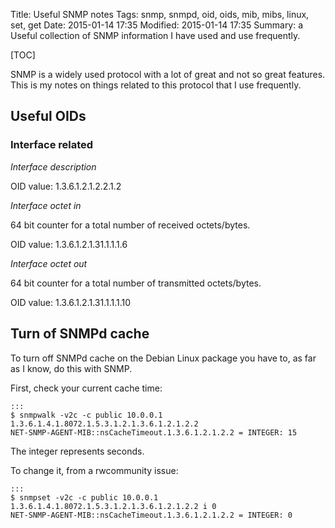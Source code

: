 Title: Useful SNMP notes
Tags: snmp, snmpd, oid, oids, mib, mibs, linux, set, get
Date: 2015-01-14 17:35
Modified: 2015-01-14 17:35
Summary: a Useful collection of SNMP information I have used and use frequently.

[TOC]

SNMP is a widely used protocol with a lot of great and not so great features. This is my notes on things related to this protocol that I use frequently.

## Useful OIDs

### Interface related

*Interface description*

OID value: 1.3.6.1.2.1.2.2.1.2

*Interface octet in*

64 bit counter for a total number of received octets/bytes.

OID value: 1.3.6.1.2.1.31.1.1.1.6

*Interface octet out*

64 bit counter for a total number of transmitted octets/bytes.

OID value: 1.3.6.1.2.1.31.1.1.1.10


## Turn of SNMPd cache
To turn off SNMPd cache on the Debian Linux package you have to, as far as I know, do this with SNMP.

First, check your current cache time:

    :::
    $ snmpwalk -v2c -c public 10.0.0.1 1.3.6.1.4.1.8072.1.5.3.1.2.1.3.6.1.2.1.2.2
    NET-SNMP-AGENT-MIB::nsCacheTimeout.1.3.6.1.2.1.2.2 = INTEGER: 15

The integer represents seconds.

To change it, from a rwcommunity issue:

    :::
    $ snmpset -v2c -c public 10.0.0.1 1.3.6.1.4.1.8072.1.5.3.1.2.1.3.6.1.2.1.2.2 i 0
    NET-SNMP-AGENT-MIB::nsCacheTimeout.1.3.6.1.2.1.2.2 = INTEGER: 0
